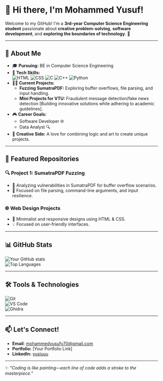 # 👋 Hi there, I'm Mohammed Yusuf!

Welcome to my GitHub! I'm a **3rd-year Computer Science Engineering student** passionate about **creative problem-solving**, **software development**, and **exploring the boundaries of technology**. 🚀

---

## 🌟 About Me
- 🎓 **Pursuing:** BE in Computer Science Engineering  
- 🔧 **Tech Skills:**  
  ![HTML](https://images.app.goo.gl/uxKuCm1ZW1avJRkx9)
  ![CSS](https://www.pinterest.com/ideas/css-logo-design/925948065106/)
  ![C](https://images.app.goo.gl/U2Fb1o1S4tPqjaBC9)
  ![C++](https://images.app.goo.gl/6uZTTS5W3EWbbtDy6)
  ![Python](https://images.app.goo.gl/D17EHbczJRoEZfRe9)
- 🧑‍🔬 **Current Projects:**
  - **Fuzzing SumatraPDF:** Exploring buffer overflows, file parsing, and input handling.
  - **Mini Projects for VTU:** Fraudulent message detection/fake news detection [Building innovative solutions while adhering to academic guidelines].
- 🎮 **Career Goals:**  
  - Software Developer 🌐  
  - Data Analyst 🔍
- 🎨 **Creative Side:** A love for combining logic and art to create unique projects.  

---

## 📂 Featured Repositories
### 🔍 **Project 1: SumatraPDF Fuzzing**
- 🧪 Analyzing vulnerabilities in SumatraPDF for buffer overflow scenarios.
- 🔎 Focused on file parsing, command-line arguments, and input resilience.

### 🌐 **Web Design Projects**
- 🎨 Minimalist and responsive designs using HTML & CSS.
- 💡 Focused on user-friendly interfaces.

---

## 📊 GitHub Stats
![Your GitHub stats](https://github-readme-stats.vercel.app/api?username=yusiuuu&show_icons=true&theme=radical)  
![Top Languages](https://github-readme-stats.vercel.app/api/top-langs/?username=yusiuuu&layout=compact&theme=radical&langs_count=5&hide=html,css)

---

## 🛠️ Tools & Technologies
![Git](https://img.shields.io/badge/Git-F05032?style=flat-square&logo=git&logoColor=white)  
![VS Code](https://img.shields.io/badge/VS%20Code-007ACC?style=flat-square&logo=visual-studio-code&logoColor=white)  
![Ghidra](https://img.shields.io/badge/Ghidra-FF9900?style=flat-square&logo=apache&logoColor=white)

---

## 📫 Let's Connect!
- **Email**: [mohammedyusufy70@gmail.com](mailto:mohammedyusufy70@gmail.com)
- **Portfolio:** [Your Portfolio Link]  
- **LinkedIn:** [yusiuuu](https://www.linkedin.com/in/mohammedyusufy70)

---

✨ _"Coding is like painting—each line of code adds a stroke to the masterpiece."_  
